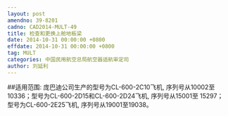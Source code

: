 ```yaml
---
layout: post
amendno: 39-8201
cadno: CAD2014-MULT-49
title: 检查和更换上舱地板梁
date: 2014-10-31 00:00:00 +0800
effdate: 2014-10-31 00:00:00 +0800
tag: MULT
categories: 中国民用航空总局航空器适航审定司
author: 刘延利
---
```


##适用范围:
庞巴迪公司生产的型号为CL-600-2C10飞机, 序列号从10002至 10336；型号为CL-600-2D15和CL-600-2D24飞机, 序列号从15001至 15297；型号为CL-600-2E25飞机, 序列号从19001至19038。

